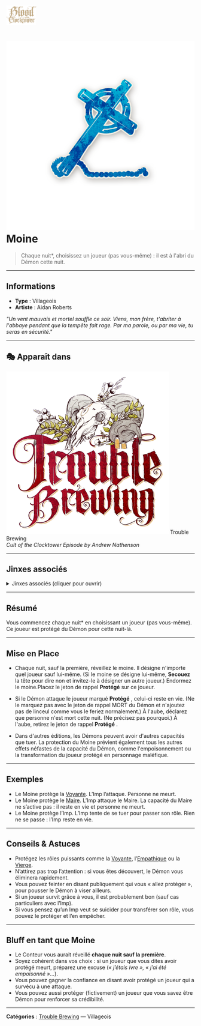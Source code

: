 
<p align="left">
  <a href="/botc-fr-bambi/">
    <img src="../images/logo.png" alt="Accueil BotC FR" width="80">
  </a>
</p>

# ![Moine](../images/Icon_monk.png) Moine

> Chaque nuit*, choisissez un joueur (pas vous-même) : il est à l'abri du Démon cette nuit.

---

## Informations
- **Type** : Villageois  
- **Artiste** : Aidan Roberts  

*"Un vent mauvais et mortel souffle ce soir. Viens, mon frère, t'abriter à l'abbaye pendant que la tempête fait rage. Par ma parole, ou par ma vie, tu seras en sécurité."*

---

## 🎭 Apparaît dans 
![TB](../images/Logo_trouble_brewing.png) Trouble Brewing  
*Cult of the Clocktower Episode by Andrew Nathenson*  

---

## Jinxes associés  

<details>
  <summary>Jinxes associés (cliquer pour ouvrir)</summary>
  <p>
    <img src="/botc-fr-bambi/images/Icon_leviathan-1.png" width="20" alt="Léviathan">
    <a href="/botc-fr-bambi/roles_experimentaux/leviathan.html"><strong>Léviathan</strong></a> :
    Si le <strong>Léviathan</strong> est en jeu, le joueur protégé par le <strong>Moine</strong>
    est à l’abri de toutes les capacités maléfiques.
  </p>
  <p>
    <img src="/botc-fr-bambi/images/Icon_riot.png" width="20" alt="Riot">
    <a href="/botc-fr-bambi/roles_experimentaux/riot.html"><strong>Riot</strong></a> :
    Si le <strong>Riot</strong> est en jeu, le joueur protégé par le <strong>Moine</strong>
    est à l’abri de toutes les capacités maléfiques.
  </p>
</details>

---

## Résumé
Vous commencez chaque nuit* en choisissant un joueur (pas vous-même).  
Ce joueur est protégé du Démon pour cette nuit-là.  

---

## Mise en Place
- Chaque nuit, sauf la première, réveillez le moine. Il désigne n'importe quel joueur sauf lui-même. (Si le moine se désigne lui-même, **Secouez** la tête pour dire non et invitez-le à désigner un autre joueur.) Endormez le moine.Placez le jeton de rappel **Protégé** sur ce joueur.

- Si le Démon attaque le joueur marqué  **Protégé** , celui-ci reste en vie. (Ne le marquez pas avec le jeton de rappel MORT du Démon et n'ajoutez pas de linceul comme vous le feriez normalement.) À l'aube, déclarez que personne n'est mort cette nuit. (Ne précisez pas pourquoi.)
À l'aube, retirez le jeton de rappel **Protégé** .

- Dans d'autres éditions, les Démons peuvent avoir d'autres capacités que tuer. La protection du Moine prévient également tous les autres effets néfastes de la capacité du Démon, comme l'empoisonnement ou la transformation du joueur protégé en personnage maléfique.
---

## Exemples
- Le Moine protège la [Voyante](voyante.md). L’Imp l’attaque. Personne ne meurt.  
- Le Moine protège le [Maire](maire.md). L’Imp attaque le Maire. La capacité du Maire ne s’active pas : il reste en vie et personne ne meurt.  
- Le Moine protège l’Imp. L’Imp tente de se tuer pour passer son rôle. Rien ne se passe : l’Imp reste en vie.  

---

## Conseils & Astuces
- Protégez les rôles puissants comme la [Voyante](voyante.md), l’[Empathique](empathique.md) ou la [Vierge](vierge.md).  
- N’attirez pas trop l’attention : si vous êtes découvert, le Démon vous éliminera rapidement.  
- Vous pouvez feinter en disant publiquement qui vous « allez protéger », pour pousser le Démon à viser ailleurs.  
- Si un joueur survit grâce à vous, il est probablement bon (sauf cas particuliers avec l’Imp).  
- Si vous pensez qu’un Imp veut se suicider pour transférer son rôle, vous pouvez le protéger et l’en empêcher.  

---

## Bluff en tant que Moine
- Le Conteur vous aurait réveillé **chaque nuit sauf la première**.  
- Soyez cohérent dans vos choix : si un joueur que vous dites avoir protégé meurt, préparez une excuse (*« j’étais ivre », « j’ai été empoisonné »…*).  
- Vous pouvez gagner la confiance en disant avoir protégé un joueur qui a survécu à une attaque.  
- Vous pouvez aussi protéger (fictivement) un joueur que vous savez être Démon pour renforcer sa crédibilité.  

---

**Catégories** : [Trouble Brewing](../trouble_brewing.md) — Villageois
